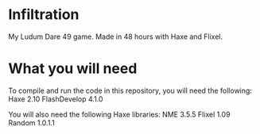 # Infiltration
My Ludum Dare 49 game. Made in 48 hours with Haxe and Flixel.

# What you will need
To compile and run the code in this repository, you will need the following:
Haxe 2.10
FlashDevelop 4.1.0

You will also need the following Haxe libraries:
NME 3.5.5
Flixel 1.09
Random 1.0.1.1
